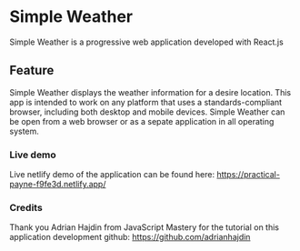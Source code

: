 # Simple Weather

Simple Weather is a progressive web application developed with React.js

## Feature

Simple Weather displays the weather information for a desire location. This app is intended to work on any platform that uses a standards-compliant browser, including both desktop and mobile devices. Simple Weather can be open from a web browser or as a sepate application in all operating system.

### Live demo

Live netlify demo of the application can be found here:
https://practical-payne-f9fe3d.netlify.app/

### Credits

Thank you Adrian Hajdin from JavaScript Mastery for the tutorial on this application development
github: https://github.com/adrianhajdin
